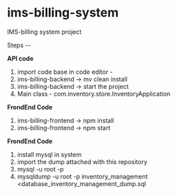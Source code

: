 # ims-billing-system
IMS-billing system project 


Steps --

**API code**
1. import code base in code editor -
2. ims-billing-backend -> mv clean install
3. ims-billing-backend -> start the project
4. Main class - com.inventory.store.InventoryApplication

**FrondEnd Code**
1. ims-billing-frontend -> npm install
2. ims-billing-frontend -> npm start


**FrondEnd Code**
1. install mysql in system
2. import the dump attached with this repository
3. mysql -u root -p
4. mysqldump -u root -p inventory_management <database_inventory_management_dump.sql
